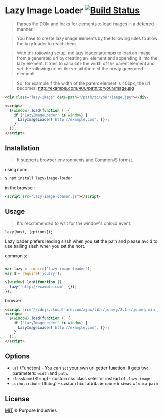 # Lazy Image Loader [![Build Status](https://travis-ci.org/purposeindustries/lazy-image-loader.svg)](https://travis-ci.org/purposeindustries/lazy-image-loader)

> Parses the DOM and looks for elements to load images in a deferred manner.

> You have to create lazy image elements by the following rules to allow the lazy loader to reach them.

> With the following setup, the lazy loader attempts to load an image from a generated url by creating an <img> element and appending it into the lazy element.
> It tries to calculate the width of the parent element and set the following url as the src attribute of the newly generated <img> element:

> So, for example if the width of the parent element is 400px, the url becomes:
> http://example.com/400/path/to/your/image.jpg

```html
<div class="lazy-image" data-path="/path/to/your/image.jpg"></div>

<script>
  $(window).load(function () {
    if ('LazyImageLoader' in window) {
      LazyImageLoader('http://example.com', {});
    }
  });
</script>
```

## Installation

> It supports browser environments and CommonJS format.

using npm:

```bash
$ npm install lazy-image-loader
```

in the browser:

```html
<script src="lazy-image-loader.js"></script>
```

## Usage

> It's recommended to wait for the window's onload event.

```
lazy(host, [options]);
```

Lazy loader prefers leading slash when you set the path and please avoid to use trailing slash when you set the host.

commonjs:

```js

var lazy = require('lazy-image-loader');
var $ = require('jquery');

$(window).load(function () {
  lazy('http://example.com', {});
});

```

browser:

```html
<script src="//cdnjs.cloudflare.com/ajax/libs/jquery/2.1.4/jquery.min.js"></script>
<script>
  $(window).load(function () {
    if ('LazyImageLoader' in window) {
      LazyImageLoader('http://example.com', {});
    }
  });
</script>
```
## Options

- `url` (Function) - You can set your own url getter function. It gets two parameters: `width` and `path`.
- `className` (String) - custom css class selector instead of `.lazy-image`
- `pathAttribure` (String) - custom html attribute name instead of `data-path`

## License

  [MIT](LICENSE) &copy; Purpose Industries
